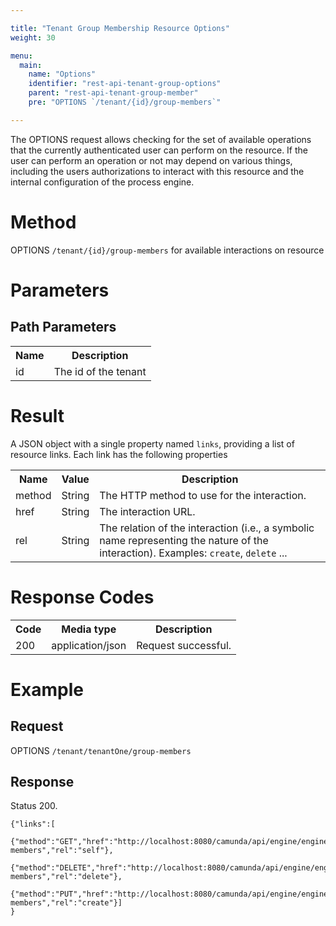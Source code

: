 ```yaml
---

title: "Tenant Group Membership Resource Options"
weight: 30

menu:
  main:
    name: "Options"
    identifier: "rest-api-tenant-group-options"
    parent: "rest-api-tenant-group-member"
    pre: "OPTIONS `/tenant/{id}/group-members`"

---
```


The OPTIONS request allows checking for the set of available operations that the currently authenticated user can perform on the resource. If the user can perform an operation or not may depend on various things, including the users authorizations to interact with this resource and the internal configuration of the process engine.

# Method

OPTIONS `/tenant/{id}/group-members` for available interactions on resource


# Parameters

## Path Parameters

<table class="table table-striped">
  <tr>
    <th>Name</th>
    <th>Description</th>
  </tr>
  <tr>
    <td>id</td>
    <td>The id of the tenant</td>
  </tr>
</table>


# Result

A JSON object with a single property named `links`, providing a list of resource links. Each link has the following properties

<table class="table table-striped">
  <tr>
    <th>Name</th>
    <th>Value</th>
    <th>Description</th>
  </tr>
  <tr>
    <td>method</td>
    <td>String</td>
    <td>The HTTP method to use for the interaction.</td>
  </tr>
  <tr>
    <td>href</td>
    <td>String</td>
    <td>The interaction URL.</td>
  </tr>
  <tr>
    <td>rel</td>
    <td>String</td>
    <td>The relation of the interaction (i.e., a symbolic name representing the nature of the interaction). Examples: <code>create</code>, <code>delete</code> ...</td>
  </tr>
</table>


# Response Codes


<table class="table table-striped">
  <tr>
    <th>Code</th>
    <th>Media type</th>
    <th>Description</th>
  </tr>
  <tr>
    <td>200</td>
    <td>application/json</td>
    <td>Request successful.</td>
  </tr>
</table>


# Example


## Request

OPTIONS `/tenant/tenantOne/group-members`

## Response

Status 200.

    {"links":[
        {"method":"GET","href":"http://localhost:8080/camunda/api/engine/engine/default/tenant/tenantOne/group-members","rel":"self"},
        {"method":"DELETE","href":"http://localhost:8080/camunda/api/engine/engine/default/tenant/tenantOne/group-members","rel":"delete"},
        {"method":"PUT","href":"http://localhost:8080/camunda/api/engine/engine/default/tenant/tenantOne/group-members","rel":"create"}]
    }
